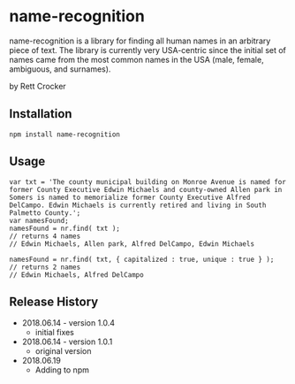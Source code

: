 # name-recognition
name-recognition is a library for finding all human names in an arbitrary piece of text. The library is currently very USA-centric since the initial set of names came from the most common names in the USA (male, female, ambiguous, and surnames).

by Rett Crocker

## Installation

`npm install name-recognition`

## Usage

```var nr = require( 'name-recognition' );
var txt = 'The county municipal building on Monroe Avenue is named for former County Executive Edwin Michaels and county-owned Allen park in Somers is named to memorialize former County Executive Alfred DelCampo. Edwin Michaels is currently retired and living in South Palmetto County.';
var namesFound;
namesFound = nr.find( txt );
// returns 4 names
// Edwin Michaels, Allen park, Alfred DelCampo, Edwin Michaels

namesFound = nr.find( txt, { capitalized : true, unique : true } );
// returns 2 names
// Edwin Michaels, Alfred DelCampo
```

## Release History

* 2018.06.14 - version 1.0.4
  * initial fixes
* 2018.06.14 - version 1.0.1
  * original version
* 2018.06.19
  * Adding to npm